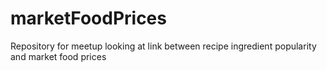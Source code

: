 # marketFoodPrices
Repository for meetup looking at link between recipe ingredient popularity and market food prices
